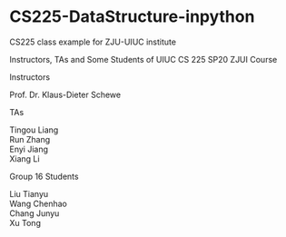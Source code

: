 # CS225-DataStructure-inpython
CS225 class example for ZJU-UIUC institute

Instructors, TAs and Some Students of UIUC CS 225 SP20 ZJUI Course  

Instructors  

Prof. Dr. Klaus-Dieter Schewe  

TAs  

Tingou Liang  
Run Zhang  
Enyi Jiang  
Xiang Li  

Group 16 Students  

Liu Tianyu  
Wang Chenhao  
Chang Junyu  
Xu Tong  
